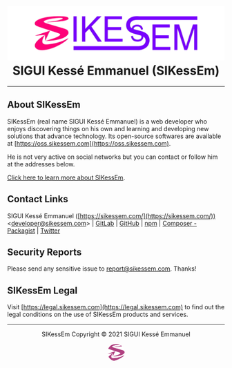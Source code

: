 <div align="center">
  <h1><a href="https://sikessem.com/" title="Go to SIKessEm website"><img src="SIKessEm-logo.png" alt="SIKessEm logo"/></a><br/>SIGUI Kessé Emmanuel (SIKessEm)</h1>
</div>

***

## About SIKessEm

SIKessEm (real name SIGUI Kessé Emmanuel) is a web developer who enjoys discovering things on his own and learning and developing new solutions that advance technology.
Its open-source softwares are available at [https://oss.sikessem.com](https://oss.sikessem.com).

He is not very active on social networks but you can contact or follow him at the addresses below.

[Click here to learn more about SIKessEm](https://about.sikessem.com).

## Contact Links

SIGUI Kessé Emmanuel ([https://sikessem.com/](https://sikessem.com/)) <[developer@sikessem.com](mailto:developer@sikessem.com)> | [GitLab](https://gitlab.com/SIKessEm) | [GitHub](https://github.com/SIKessEm) | [npm](https://npmjs.org/~sikessem) | [Composer - Packagist](https://packagist.org/packages/sikessem/) | [Twitter](https://twitter.com/SIKessEm_tweets)


## Security Reports

Please send any sensitive issue to [report@sikessem.com](mailto:report@sikessem.com). Thanks!


## SIKessEm Legal

Visit [https://legal.sikessem.com](https://legal.sikessem.com) to find out the legal conditions on the use of SIKessEm products and services.

***

<div align="center">
  <p>SIKessEm  Copyright &#169; 2021  SIGUI Kessé Emmanuel</p>
  <p><a href="https://sikessem.com/" title="Go to SIKessEm website"><img src="SIKessEm-icon.png" width="40px" height="40px" alt="SIKessEm icon" style="border-radius:50%;"/></a></p>
</div>
